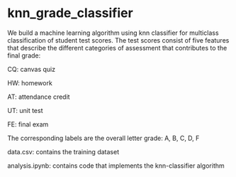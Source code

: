 # knn_grade_classifier
We build a machine learning algorithm using knn classifier for multiclass classification of student test scores. The test scores consist of five features that describe the different categories of assessment that contributes to the final grade:

CQ: canvas quiz 

HW: homework

AT: attendance credit

UT: unit test

FE: final exam

The corresponding labels are the overall letter grade: A, B, C, D, F

data.csv: contains the training dataset

analysis.ipynb: contains code that implements the knn-classifier algorithm

